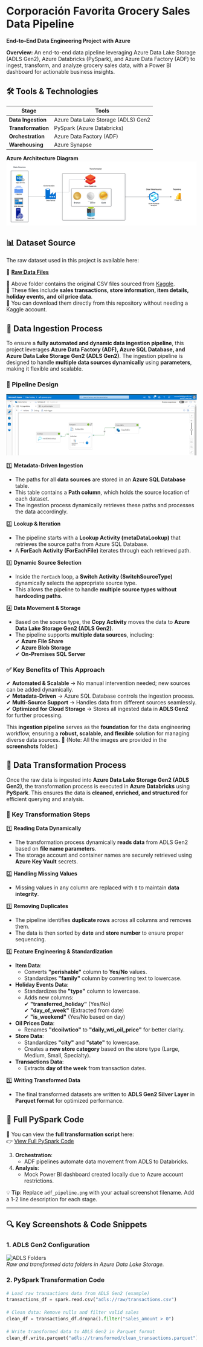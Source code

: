 # Corporación Favorita Grocery Sales Data Pipeline  
**End-to-End Data Engineering Project with Azure**  

**Overview:**
   An end-to-end data pipeline leveraging Azure Data Lake Storage (ADLS Gen2), Azure Databricks (PySpark), and Azure Data Factory (ADF) to ingest, transform, and analyze grocery sales data, with a Power BI 
   dashboard for actionable business insights.

## 🛠️ **Tools & Technologies**  
| **Stage**         | **Tools**                                  |
|--------------------|--------------------------------------------|
| **Data Ingestion** | Azure Data Lake Storage (ADLS) Gen2        |
| **Transformation** | PySpark (Azure Databricks)                 |
| **Orchestration**  | Azure Data Factory (ADF)                   |
| **Warehousing**    | Azure Synapse                              |




**Azure Architecture Diagram**
![**Azure Architecture Diagram**](screenshots/diagram.PNG)

## 📊 Dataset Source  
The raw dataset used in this project is available here:  

📂 [**Raw Data Files**](data/raw_data)  

🔹 Above folder contains the original CSV files sourced from [Kaggle](https://www.kaggle.com/datasets/ruiyuanfan/corporacin-favorita-grocery-sales-forecasting).  
🔹 These files include **sales transactions, store information, item details, holiday events, and oil price data**.  
🔹 You can download them directly from this repository without needing a Kaggle account.  


## 🚀 Data Ingestion Process

To ensure a **fully automated and dynamic data ingestion pipeline**, this project leverages **Azure Data Factory (ADF), Azure SQL Database, and Azure Data Lake Storage Gen2 (ADLS Gen2)**. The ingestion pipeline is designed to handle **multiple data sources dynamically** using **parameters**, making it flexible and scalable.

### 🔹 Pipeline Design
![**Ingestion Pipeline**](screenshots/PL_ingestion.PNG)

1️⃣ **Metadata-Driven Ingestion**  
   - The paths for all **data sources** are stored in an **Azure SQL Database** table.
   - This table contains a **Path column**, which holds the source location of each dataset.
   - The ingestion process dynamically retrieves these paths and processes the data accordingly.

2️⃣ **Lookup & Iteration**  
   - The pipeline starts with a **Lookup Activity (metaDataLookup)** that retrieves the source paths from Azure SQL Database.  
   - A **ForEach Activity (ForEachFile)** iterates through each retrieved path.

3️⃣ **Dynamic Source Selection**  
   - Inside the `ForEach` loop, a **Switch Activity (SwitchSourceType)** dynamically selects the appropriate source type.  
   - This allows the pipeline to handle **multiple source types without hardcoding paths**.

4️⃣ **Data Movement & Storage**  
   - Based on the source type, the **Copy Activity** moves the data to **Azure Data Lake Storage Gen2 (ADLS Gen2)**.  
   - The pipeline supports **multiple data sources**, including:  
     ✔ **Azure File Share**  
     ✔ **Azure Blob Storage**  
     ✔ **On-Premises SQL Server**  


### ✅ Key Benefits of This Approach  
✔ **Automated & Scalable** → No manual intervention needed; new sources can be added dynamically.  
✔ **Metadata-Driven** → Azure SQL Database controls the ingestion process.  
✔ **Multi-Source Support** → Handles data from different sources seamlessly.  
✔ **Optimized for Cloud Storage** → Stores all ingested data in **ADLS Gen2** for further processing.  

This **ingestion pipeline** serves as the **foundation** for the data engineering workflow, ensuring a **robust, scalable, and flexible** solution for managing diverse data sources. 🚀
(Note: All the images are provided in the **screenshots** folder.)


## 🚀 Data Transformation Process

Once the raw data is ingested into **Azure Data Lake Storage Gen2 (ADLS Gen2)**, the transformation process is executed in **Azure Databricks** using **PySpark**. This ensures the data is **cleaned, enriched, and structured** for efficient querying and analysis.

### 🔹 Key Transformation Steps

1️⃣ **Reading Data Dynamically**
   - The transformation process dynamically **reads data** from ADLS Gen2 based on **file name parameters**.
   - The storage account and container names are securely retrieved using **Azure Key Vault** secrets.

2️⃣ **Handling Missing Values**
   - Missing values in any column are replaced with `0` to maintain **data integrity**.

3️⃣ **Removing Duplicates**
   - The pipeline identifies **duplicate rows** across all columns and removes them.
   - The data is then sorted by **date** and **store number** to ensure proper sequencing.

4️⃣ **Feature Engineering & Standardization**
   - **Item Data**:
     - Converts **"perishable"** column to **Yes/No** values.
     - Standardizes **"family"** column by converting text to lowercase.
   - **Holiday Events Data**:
     - Standardizes the **"type"** column to lowercase.
     - Adds new columns:  
       ✔ **"transferred_holiday"** (Yes/No)  
       ✔ **"day_of_week"** (Extracted from date)  
       ✔ **"is_weekend"** (Yes/No based on day)  
   - **Oil Prices Data**:
     - Renames **"dcoilwtico"** to **"daily_wti_oil_price"** for better clarity.
   - **Store Data**:
     - Standardizes **"city"** and **"state"** to lowercase.
     - Creates a **new store category** based on the store type (Large, Medium, Small, Specialty).
   - **Transactions Data**:
     - Extracts **day of the week** from transaction dates.

5️⃣ **Writing Transformed Data**
   - The final transformed datasets are written to **ADLS Gen2 Silver Layer** in **Parquet format** for optimized performance.

## 🔗 Full PySpark Code  
📂 You can view the **full transformation script** here:  
👉 [View Full PySpark Code](https://github.com/SavanKumarChauhan/Grocery-Sales-Pipeline/blob/main/transformation/grocery_transformation.py)






  





  

3. **Orchestration**:  
   - ADF pipelines automate data movement from ADLS to Databricks.  
4. **Analysis**:  
   - Mock Power BI dashboard created locally due to Azure account restrictions.  

💡 **Tip**: Replace `adf_pipeline.png` with your actual screenshot filename. Add a 1-2 line description for each stage.

---

## 🔍 **Key Screenshots & Code Snippets**  

### 1. **ADLS Gen2 Configuration**  
![ADLS Folders](pipelines/screenshots/adls_config.png)  
*Raw and transformed data folders in Azure Data Lake Storage.*  

### 2. **PySpark Transformation Code**  
```python  
# Load raw transactions data from ADLS Gen2 (example)
transactions_df = spark.read.csv("adls://raw/transactions.csv")

# Clean data: Remove nulls and filter valid sales
clean_df = transactions_df.dropna().filter("sales_amount > 0")

# Write transformed data to ADLS Gen2 in Parquet format
clean_df.write.parquet("adls://transformed/clean_transactions.parquet")
